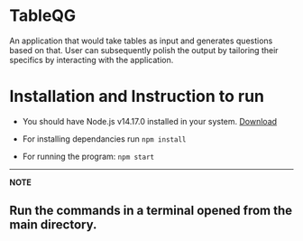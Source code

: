 # TableQG

An application that would take tables as input and generates questions based on that. User can subsequently polish the output by tailoring their specifics by interacting with the application.

# Installation and Instruction to run

- You should have Node.js v14.17.0 installed in your system. [Download](https://nodejs.org/en/download/)

- For installing dependancies run `npm install`

- For running the program: `npm start`

---
**NOTE**

Run the commands in a terminal opened from the main directory.
---
